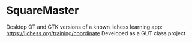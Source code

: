# SquareMaster

Desktop QT and GTK versions of a known lichess learning app: https://lichess.org/training/coordinate
Developed as a GUT class project
